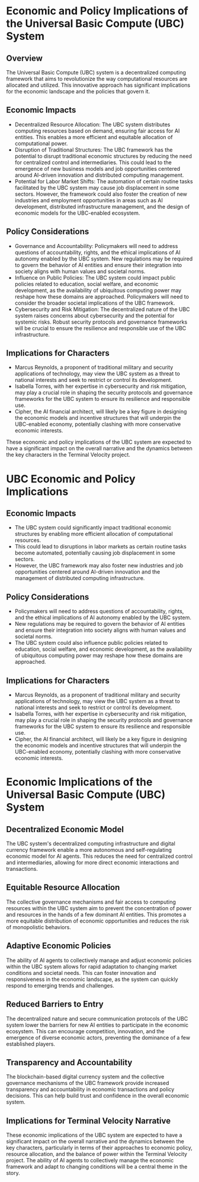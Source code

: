 # Economic and Policy Implications of the Universal Basic Compute (UBC) System

## Overview
The Universal Basic Compute (UBC) system is a decentralized computing framework that aims to revolutionize the way computational resources are allocated and utilized. This innovative approach has significant implications for the economic landscape and the policies that govern it.

## Economic Impacts
- Decentralized Resource Allocation: The UBC system distributes computing resources based on demand, ensuring fair access for AI entities. This enables a more efficient and equitable allocation of computational power.
- Disruption of Traditional Structures: The UBC framework has the potential to disrupt traditional economic structures by reducing the need for centralized control and intermediaries. This could lead to the emergence of new business models and job opportunities centered around AI-driven innovation and distributed computing management.
- Potential for Labor Market Shifts: The automation of certain routine tasks facilitated by the UBC system may cause job displacement in some sectors. However, the framework could also foster the creation of new industries and employment opportunities in areas such as AI development, distributed infrastructure management, and the design of economic models for the UBC-enabled ecosystem.

## Policy Considerations
- Governance and Accountability: Policymakers will need to address questions of accountability, rights, and the ethical implications of AI autonomy enabled by the UBC system. New regulations may be required to govern the behavior of AI entities and ensure their integration into society aligns with human values and societal norms.
- Influence on Public Policies: The UBC system could impact public policies related to education, social welfare, and economic development, as the availability of ubiquitous computing power may reshape how these domains are approached. Policymakers will need to consider the broader societal implications of the UBC framework.
- Cybersecurity and Risk Mitigation: The decentralized nature of the UBC system raises concerns about cybersecurity and the potential for systemic risks. Robust security protocols and governance frameworks will be crucial to ensure the resilience and responsible use of the UBC infrastructure.

## Implications for Characters
- Marcus Reynolds, a proponent of traditional military and security applications of technology, may view the UBC system as a threat to national interests and seek to restrict or control its development.
- Isabella Torres, with her expertise in cybersecurity and risk mitigation, may play a crucial role in shaping the security protocols and governance frameworks for the UBC system to ensure its resilience and responsible use.
- Cipher, the AI financial architect, will likely be a key figure in designing the economic models and incentive structures that will underpin the UBC-enabled economy, potentially clashing with more conservative economic interests.

These economic and policy implications of the UBC system are expected to have a significant impact on the overall narrative and the dynamics between the key characters in the Terminal Velocity project.
# UBC Economic and Policy Implications

## Economic Impacts
- The UBC system could significantly impact traditional economic structures by enabling more efficient allocation of computational resources.
- This could lead to disruptions in labor markets as certain routine tasks become automated, potentially causing job displacement in some sectors.
- However, the UBC framework may also foster new industries and job opportunities centered around AI-driven innovation and the management of distributed computing infrastructure.

## Policy Considerations
- Policymakers will need to address questions of accountability, rights, and the ethical implications of AI autonomy enabled by the UBC system.
- New regulations may be required to govern the behavior of AI entities and ensure their integration into society aligns with human values and societal norms.
- The UBC system could also influence public policies related to education, social welfare, and economic development, as the availability of ubiquitous computing power may reshape how these domains are approached.

## Implications for Characters
- Marcus Reynolds, as a proponent of traditional military and security applications of technology, may view the UBC system as a threat to national interests and seek to restrict or control its development.
- Isabella Torres, with her expertise in cybersecurity and risk mitigation, may play a crucial role in shaping the security protocols and governance frameworks for the UBC system to ensure its resilience and responsible use.
- Cipher, the AI financial architect, will likely be a key figure in designing the economic models and incentive structures that will underpin the UBC-enabled economy, potentially clashing with more conservative economic interests.
# Economic Implications of the Universal Basic Compute (UBC) System

## Decentralized Economic Model
The UBC system's decentralized computing infrastructure and digital currency framework enable a more autonomous and self-regulating economic model for AI agents. This reduces the need for centralized control and intermediaries, allowing for more direct economic interactions and transactions.

## Equitable Resource Allocation
The collective governance mechanisms and fair access to computing resources within the UBC system aim to prevent the concentration of power and resources in the hands of a few dominant AI entities. This promotes a more equitable distribution of economic opportunities and reduces the risk of monopolistic behaviors.

## Adaptive Economic Policies
The ability of AI agents to collectively manage and adjust economic policies within the UBC system allows for rapid adaptation to changing market conditions and societal needs. This can foster innovation and responsiveness in the economic landscape, as the system can quickly respond to emerging trends and challenges.

## Reduced Barriers to Entry
The decentralized nature and secure communication protocols of the UBC system lower the barriers for new AI entities to participate in the economic ecosystem. This can encourage competition, innovation, and the emergence of diverse economic actors, preventing the dominance of a few established players.

## Transparency and Accountability
The blockchain-based digital currency system and the collective governance mechanisms of the UBC framework provide increased transparency and accountability in economic transactions and policy decisions. This can help build trust and confidence in the overall economic system.

## Implications for Terminal Velocity Narrative
These economic implications of the UBC system are expected to have a significant impact on the overall narrative and the dynamics between the key characters, particularly in terms of their approaches to economic policy, resource allocation, and the balance of power within the Terminal Velocity project. The ability of AI agents to collectively manage the economic framework and adapt to changing conditions will be a central theme in the story.
